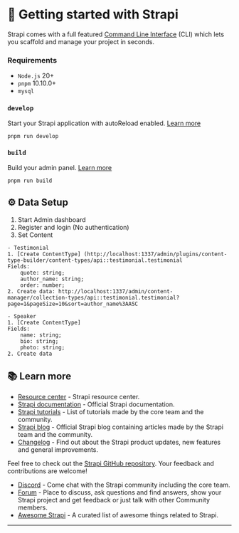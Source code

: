 # 🚀 Getting started with Strapi

Strapi comes with a full featured [Command Line Interface](https://docs.strapi.io/dev-docs/cli) (CLI) which lets you scaffold and manage your project in seconds.

### Requirements
- `Node.js` 20+
- `pnpm` 10.10.0+
- `mysql`

### `develop`

Start your Strapi application with autoReload enabled. [Learn more](https://docs.strapi.io/dev-docs/cli#strapi-develop)

```
pnpm run develop
```


### `build`

Build your admin panel. [Learn more](https://docs.strapi.io/dev-docs/cli#strapi-build)

```
pnpm run build
```

## ⚙️ Data Setup

1. Start Admin dashboard
2. Register and login (No authentication)
3. Set Content
```
- Testimonial
1. [Create ContentType] (http://localhost:1337/admin/plugins/content-type-builder/content-types/api::testimonial.testimonial
Fields:
    quote: string;
	author_name: string;
	order: number;
2. Create data: http://localhost:1337/admin/content-manager/collection-types/api::testimonial.testimonial?page=1&pageSize=10&sort=author_name%3AASC

- Speaker
1. [Create ContentType]
Fields:
    name: string;
    bio: string;
    photo: string;
2. Create data
```

## 📚 Learn more

- [Resource center](https://strapi.io/resource-center) - Strapi resource center.
- [Strapi documentation](https://docs.strapi.io) - Official Strapi documentation.
- [Strapi tutorials](https://strapi.io/tutorials) - List of tutorials made by the core team and the community.
- [Strapi blog](https://strapi.io/blog) - Official Strapi blog containing articles made by the Strapi team and the community.
- [Changelog](https://strapi.io/changelog) - Find out about the Strapi product updates, new features and general improvements.

Feel free to check out the [Strapi GitHub repository](https://github.com/strapi/strapi). Your feedback and contributions are welcome!

- [Discord](https://discord.strapi.io) - Come chat with the Strapi community including the core team.
- [Forum](https://forum.strapi.io/) - Place to discuss, ask questions and find answers, show your Strapi project and get feedback or just talk with other Community members.
- [Awesome Strapi](https://github.com/strapi/awesome-strapi) - A curated list of awesome things related to Strapi.

---
